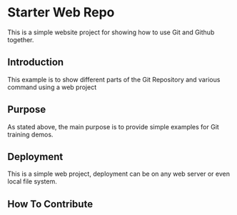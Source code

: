 # Starter Web Repo

This is a simple website project for showing how to use Git and Github together.

## Introduction
This example is to show different parts of the Git Repository and various command using a web project

## Purpose

As stated above, the main purpose is to provide simple examples for Git training demos.

## Deployment

This is a simple web project, deployment can be on any web server or even local file system.

## How To Contribute